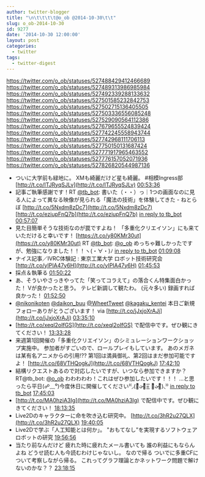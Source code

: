 ```yaml
---
author: twitter-blogger
title: "\n\t\t\t\t@o_ob @2014-10-30\t\t"
slug: o_ob-2014-10-30
id: 9277
date: '2014-10-30 12:00:00'
layout: post
categories:
  - twitter
tags:
  - twitter-digest
---
```


https://twitter.com/o_ob/statuses/527488429412466689 https://twitter.com/o_ob/statuses/527489313986985984 https://twitter.com/o_ob/statuses/527492339288133632 https://twitter.com/o_ob/statuses/527501585232842753 https://twitter.com/o_ob/statuses/527502715136405505 https://twitter.com/o_ob/statuses/527503336556085248 https://twitter.com/o_ob/statuses/527529090564112386 https://twitter.com/o_ob/statuses/527679655524839424 https://twitter.com/o_ob/statuses/527742245558943744 https://twitter.com/o_ob/statuses/527742968111706113 https://twitter.com/o_ob/statuses/527750150131687424 https://twitter.com/o_ob/statuses/527771917965463552 https://twitter.com/o_ob/statuses/527776157052071936 https://twitter.com/o_ob/statuses/527826820544987136  

*   ついに大学前も緑地に。 XMも綺麗だけど星も綺麗。 #相模Ingress部 [http://t.co/ITJRyqSJLv](http://t.co/ITJRyqSJLv) [00:53:36](https://twitter.com/o_ob/statuses/527488429412466689)
*   記事ご執筆感謝です！RT [@tb_bot](https://twitter.com/tb_bot): 書いた（・・）っ｜1つの画面なのに見る人によって異なる映像が見られる「魔法の技術」を体験してきた - ねとらぼ [http://t.co/5Nxdm8zDc7](http://t.co/5Nxdm8zDc7) [http://t.co/eziupFnQ7b](http://t.co/eziupFnQ7b) [in reply to tb_bot](https://twitter.com/tb_bot/statuses/526959547026796544) [00:57:07](https://twitter.com/o_ob/statuses/527489313986985984)
*   見た目簡単そうな技術なのが罠ですよね！ 「多重化クリエイソン」にも来ていただけると幸いです！ [https://t.co/y80KMr30ut](https://t.co/y80KMr30ut) RT [@tb_bot](https://twitter.com/tb_bot): [@o_ob](https://twitter.com/o_ob) めっちゃ難しかったですが、勉強になりました！！！ヽ(・∀・)ﾉ [in reply to tb_bot](https://twitter.com/tb_bot/statuses/527490685385994240) [01:09:08](https://twitter.com/o_ob/statuses/527492339288133632)
*   ナイス記事／IVRC体験記 : 東京工業大学 ロボット技術研究会 [http://t.co/yIPIA47y6H](http://t.co/yIPIA47y6H) [01:45:53](https://twitter.com/o_ob/statuses/527501585232842753)
*   採点＆執筆る [01:50:22](https://twitter.com/o_ob/statuses/527502715136405505)
*   あ、そういやさっきやってた「笑ってコラえて」の落合くん特集面白かった！ Vが良かったと思う。 テレビ新調して観たわ。 (元々多い) 録画すれば良かった！ [01:52:50](https://twitter.com/o_ob/statuses/527503336556085248)
*   [@nikonikoten](https://twitter.com/nikonikoten) [@daikon_buu](https://twitter.com/daikon_buu) [@WheetTweet](https://twitter.com/WheetTweet) [@kagaku_kentei](https://twitter.com/kagaku_kentei) 本日ご新規フォローありがとうございます！ via [http://t.co/jJxjoXrAJj](http://t.co/jJxjoXrAJj) [03:35:10](https://twitter.com/o_ob/statuses/527529090564112386)
*   [http://t.co/xeql2oIfGS](http://t.co/xeql2oIfGS) で配信中です。ぜひ観にきてください！ [13:33:28](https://twitter.com/o_ob/statuses/527679655524839424)
*   来週第1回開催の「多重化クリエイソン」のシミュレーションワークショップ実施中。 参加者がすごいので、ロールプレイもしています。 あのメガネは某有名アニメからの引用⁉︎? 第1回は満員御礼、第2回はまだ参加可能ですよ！ [http://t.co/68VTHQogkJ](http://t.co/68VTHQogkJ) [17:42:10](https://twitter.com/o_ob/statuses/527742245558943744)
*   結構リクエストあるので対応したいですが、いつなら参加できますか？RT@tb_bot: [@o_ob](https://twitter.com/o_ob) わわわわわ！これはぜひ参加したいです！！！ …と思ったら平日(☍﹏⁰)今度休日に開催してください⁽⁽◞(꒪ͦᴗ̵̍꒪ͦ=͟͟͞͞ ꒪ͦᴗ̵̍꒪ͦ)◟⁾⁾ [in reply to tb_bot](https://twitter.com/tb_bot/statuses/527634482380034048) [17:45:03](https://twitter.com/o_ob/statuses/527742968111706113)
*   [http://t.co/MA0hziA3Ig](http://t.co/MA0hziA3Ig) で配信中です。ぜひ観にきてください！ [18:13:35](https://twitter.com/o_ob/statuses/527750150131687424)
*   Live2Dのキャラクターに命を吹き込む研究中。 [http://t.co/3hR2u27QLX](http://t.co/3hR2u27QLX) [19:40:05](https://twitter.com/o_ob/statuses/527771917965463552)
*   Live2Dで学ぶ「人工知能とは何か」。 "おもてなし"を実現するソフトウェアロボットの研究 [19:56:56](https://twitter.com/o_ob/statuses/527776157052071936)
*   当たり前なんだけど 疲れた時に疲れたメール書いても 誰の利益にもならんよね どうせ読む人も今読むわけじゃないし。 なので帰る ついでに多重CFについて考察しながら帰る。 これってグラフ理論とかネットワーク問題で解けないのかな？？ [23:18:15](https://twitter.com/o_ob/statuses/527826820544987136)